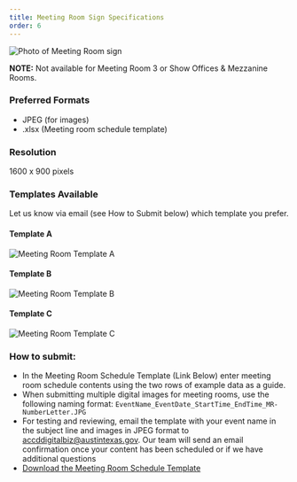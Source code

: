 ```yaml
---
title: Meeting Room Sign Specifications
order: 6
---
```


![Photo of Meeting Room sign](../assets/images/photos/meeting-room-sign.jpg)

**NOTE:** Not available for Meeting Room 3 or Show Offices &amp; Mezzanine Rooms.

### Preferred Formats

- JPEG (for images)
- .xlsx (Meeting room schedule template)

### Resolution

1600 x 900 pixels


### Templates Available

Let us know via email (see How to Submit below) which template you prefer.

#### Template A

![Meeting Room Template A](../assets/images/photos/meeting-room-template-a.jpg)

#### Template B

![Meeting Room Template B](../assets/images/photos/meeting-room-template-b.jpg)

#### Template C

![Meeting Room Template C](../assets/images/photos/meeting-room-template-c.jpg)

### How to submit:

- In the Meeting Room Schedule Template (Link Below) enter meeting room schedule contents using the two rows of example data as a guide.
- When submitting multiple digital images for meeting rooms, use the following naming format: `EventName_EventDate_StartTime_EndTime_MR-NumberLetter.JPG`
- For testing and reviewing, email the template with your event name in the subject line and images in JPEG format to [accddigitalbiz@austintexas.gov](mailto:accddigitalbiz@austintexas.gov). Our team will send an email confirmation once your content has been scheduled or if we have additional questions
- [Download the Meeting Room Schedule Template](https://cityofaustin-my.sharepoint.com/:x:/g/personal/emily_talley_austintexas_gov/ER_aVi1_eqVAuSGw2AtUPjIBK9dVffzu7I_EFUo6HkBikQ?e=RyPpvT)

